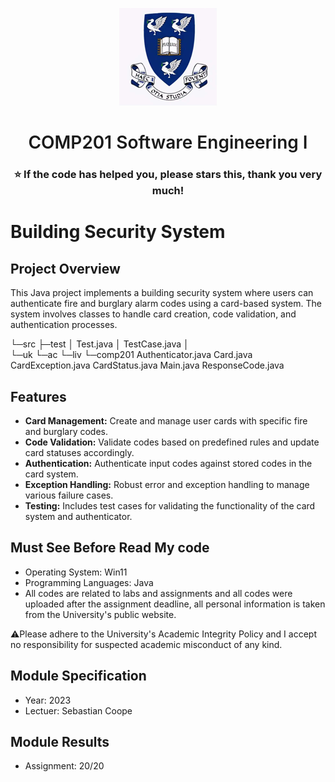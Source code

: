 <p align="center">
  <a href="https://www.liverpool.ac.uk/" target="blank">
    <img src="Liverpool_logo.png" alt="Logo" width="156" height="156">
  </a>
 <h1 align="center" style="font-weight: 600">COMP201 	Software Engineering I</h1>
 <h3 align="center" backgroundcolor="red">⭐ If the code has helped you, please stars this, thank you very much!</h3>

# Building Security System

## Project Overview

This Java project implements a building security system where users can authenticate fire and burglary alarm codes using a card-based system. The system involves classes to handle card creation, code validation, and authentication processes.

└─src
    ├─test
    │      Test.java
    │      TestCase.java
    │      
    └─uk
        └─ac
            └─liv
                └─comp201
                        Authenticator.java
                        Card.java
                        CardException.java
                        CardStatus.java
                        Main.java
                        ResponseCode.java
                        


## Features

- **Card Management:** Create and manage user cards with specific fire and burglary codes.
- **Code Validation:** Validate codes based on predefined rules and update card statuses accordingly.
- **Authentication:** Authenticate input codes against stored codes in the card system.
- **Exception Handling:** Robust error and exception handling to manage various failure cases.
- **Testing:** Includes test cases for validating the functionality of the card system and authenticator.


 ## Must See Before Read My code
* Operating System: Win11
* Programming Languages: Java
* All codes are related to labs and assignments and all codes were uploaded after the assignment deadline, all personal information is taken from the University's public website.

⚠️Please adhere to the University's Academic Integrity Policy and I accept no responsibility for suspected academic misconduct of any kind.

 ## Module Specification
* Year: 2023
* Lectuer: Sebastian Coope

 ## Module Results
* Assignment: 20/20
